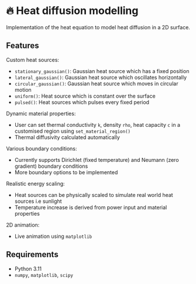 # 🔥 Heat diffusion modelling

Implementation of the heat equation to model heat diffusion in a 2D surface.

## Features

Custom heat sources:

- `stationary_gaussian()`: Gaussian heat source which has a fixed position  
- `lateral_gaussian()`: Gaussian heat source which oscillates horizontally  
- `circular_gaussian()`: Gaussian heat source which moves in circular motion  
- `uniform()`: Heat source which is constant over the surface  
- `pulsed()`: Heat sources which pulses every fixed period  

Dynamic material properties:

- User can set thermal conductivity `k`, density `rho`, heat capacity `c` in a customised region using `set_material_region()`  
- Thermal diffusivity calculated automatically  

Various boundary conditions:

- Currently supports Dirichlet (fixed temperature) and Neumann (zero gradient) boundary conditions
- More boundary options to be implemented  

Realistic energy scaling:

- Heat sources can be physically scaled to simulate real world heat sources i.e sunlight  
- Temperature increase is derived from power input and material properties  

2D animation:

- Live animation using `matplotlib`

## Requirements

- Python 3.11  
- `numpy`, `matplotlib`, `scipy`  
